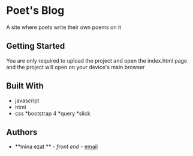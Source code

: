 # Poet's Blog

A site where poets write their own poems on it

## Getting Started

You are only required to upload the project and open the index.html page and the project will open on your device's main browser

## Built With

* javascript
* html
* css
*bootstrap 4
*query
*slick


## Authors

* **mina ezat ** - *front end* - [email](minazat1998@gmail.com)
